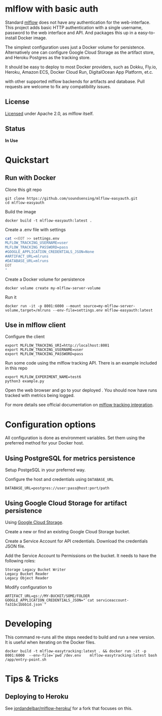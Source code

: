 
# mlflow with basic auth

Standard [mlflow](https://mlflow.org/) does not have any authentication for the web-interface.
This project adds basic HTTP authentication with a single username, password to the web interface and API.
And packages this up in a easy-to-install Docker image.

The simplest configuration uses just a Docker volume for persistence.
Alternatively one can configure Google Cloud Storage as the artifact store,
and Heroku Postgres as the tracking store.

It should be easy to deploy to most Docker providers,
such as Dokku, Fly.io, Heroku, Amazon ECS, Docker Cloud Run, DigitalOcean App Platform, et.c.

with other supported mlflow backends for artifacts and database.
Pull requests are welcome to fix any compatibility issues.

## License
[Licensed](./LICENSE.txt) under Apache 2.0, as mlflow itself.

## Status

**In Use**

# Quickstart

## Run with Docker

Clone this git repo

```
git clone https://github.com/soundsensing/mlflow-easyauth.git
cd mlflow-easyauth
```

Build the image

```
docker build -t mlflow-easyauth:latest .

```

Create a .env file with settings

```bash
cat <<EOT >> settings.env
MLFLOW_TRACKING_USERNAME=user
MLFLOW_TRACKING_PASSWORD=pass
#GOOGLE_APPLICATION_CREDENTIALS_JSON=None
#ARTIFACT_URL=mlruns
#DATABASE_URL=mlruns
EOT
"
```

Create a Docker volume for persistence

```
docker volume create my-mlflow-server-volume
```

Run it

```
docker run -it -p 8001:6000 --mount source=my-mlflow-server-volume,target=/mlruns --env-file=settings.env mlflow-easyauth:latest
```

## Use in mlflow client

Configure the client

    export MLFLOW_TRACKING_URI=http://localhost:8001
    export MLFLOW_TRACKING_USERNAME=user
    export MLFLOW_TRACKING_PASSWORD=pass

Run some code using the mlflow tracking API. There is an example included in this repo

    export MLFLOW_EXPERIMENT_NAME=test6
    python3 example.py

Open the web browser and go to your deployed .
You should now have runs tracked with metrics being logged.

For more details see official documentation on
[mlflow tracking integration](https://www.mlflow.org/docs/latest/quickstart.html#using-the-tracking-api).

# Configuration options

All configuration is done as environment variables.
Set them using the preferred method for your Docker host.

## Using PostgreSQL for metrics persistence

Setup PostgeSQL in your preferred way.

Configure the host and credentials using `DATABASE_URL`
```
DATABASE_URL=postgres://user:pass@host:port/path
```

## Using Google Cloud Storage for artifact persistence

Using [Google Cloud Storage](https://cloud.google.com/storage/).

Create a new or find an existing Google Cloud Storage bucket.

Create a Service Account for API credentials. Download the credentials JSON file.

Add the Service Account to Permissions on the bucket.
It needs to have the following roles:
```
Storage Legacy Bucket Writer
Legacy Bucket Reader
Legacy Object Reader
```

Modify configuration to

```
ARTIFACT_URL=gs://MY-BUCKET/SOME/FOLDER
GOOGLE_APPLICATION_CREDENTIALS_JSON="`cat serviceaccount-fa31bc1bbb1d.json`"
```

# Developing

This command re-runs all the steps needed to build and run a new version.
It is useful when iterating on the Docker files.

```
docker build -t mlflow-easytracking:latest . && docker run -it -p 8001:6000  --env-file=`pwd`/dev.env    mlflow-easytracking:latest bash /app/entry-point.sh
```

# Tips & Tricks

## Deploying to Heroku

See [jordandelbar/mlflow-heroku/](https://github.com/jordandelbar/mlflow-heroku/) for a fork that focuses on this.

